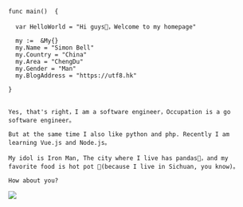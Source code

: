 
```
func main()  {

  var HelloWorld = "Hi guys👋，Welcome to my homepage"

  my :=  &My{}
  my.Name = "Simon Bell"
  my.Country = "China"
  my.Area = "ChengDu"
  my.Gender = "Man"
  my.BlogAddress = "https://utf8.hk"
  
}


Yes, that's right，I am a software engineer，Occupation is a go software engineer。   

But at the same time I also like python and php. Recently I am learning Vue.js and Node.js。

My idol is Iron Man, The city where I live has pandas🐼，and my favorite food is hot pot 🍲(because I live in Sichuan, you know)。

How about you?

```

<img align="top" src="https://github-readme-stats.vercel.app/api?username=assimon&show_icons=true&hide_border=true&theme=vue-dark" />     

